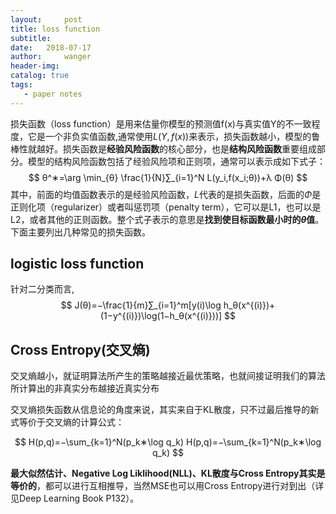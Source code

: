 ```yaml
---
layout:     post
title: loss function
subtitle:  
date:   2018-07-17
author:     wanger
header-img: 
catalog: true
tags: 
   - paper notes
---
```


损失函数（loss function）是用来估量你模型的预测值f(x)与真实值Y的不一致程度，它是一个非负实值函数,通常使用$L(Y, f(x))$来表示，损失函数越小，模型的鲁棒性就越好。损失函数是**经验风险函数**的核心部分，也是**结构风险函数**重要组成部分。模型的结构风险函数包括了经验风险项和正则项，通常可以表示成如下式子：
$$
θ^∗=\arg \min_{θ} \frac{1}{N}∑_{i=1}^N L(y_i,f(x_i;θ))+λ Φ(θ)
$$
其中，前面的均值函数表示的是经验风险函数，$L$代表的是损失函数，后面的$Φ$是正则化项（regularizer）或者叫惩罚项（penalty term），它可以是L1，也可以是L2，或者其他的正则函数。整个式子表示的意思是**找到使目标函数最小时的$θ$值**。下面主要列出几种常见的损失函数。



## logistic loss function

针对二分类而言,
$$
J(θ)=−\frac{1}{m}∑_{i=1}^m[y(i)\log h_θ(x^{(i)})+(1−y^{(i)})\log(1−h_θ(x^{(i)}))]
$$

## Cross Entropy(交叉熵)

交叉熵越小，就证明算法所产生的策略越接近最优策略，也就间接证明我们的算法所计算出的非真实分布越接近真实分布

 交叉熵损失函数从信息论的角度来说，其实来自于KL散度，只不过最后推导的新式等价于交叉熵的计算公式：

$$
H(p,q)=−\sum_{k=1}^N(p_k∗\log q_k) H(p,q)=−\sum_{k=1}^N(p_k∗\log q_k)
$$

**最大似然估计、Negative Log Liklihood(NLL)、KL散度与Cross Entropy其实是等价的**，都可以进行互相推导，当然MSE也可以用Cross Entropy进行对到出（详见Deep Learning Book P132）。